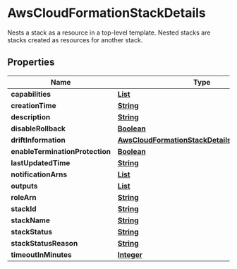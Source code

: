 

# AwsCloudFormationStackDetails

Nests a stack as a resource in a top-level template. Nested stacks are stacks created as resources for another stack.

## Properties

| Name | Type | Description | Notes |
|------------ | ------------- | ------------- | -------------|
|**capabilities** | [**List**](List.md) |  |  [optional] |
|**creationTime** | [**String**](String.md) |  |  [optional] |
|**description** | [**String**](String.md) |  |  [optional] |
|**disableRollback** | [**Boolean**](Boolean.md) |  |  [optional] |
|**driftInformation** | [**AwsCloudFormationStackDetailsDriftInformation**](AwsCloudFormationStackDetailsDriftInformation.md) |  |  [optional] |
|**enableTerminationProtection** | [**Boolean**](Boolean.md) |  |  [optional] |
|**lastUpdatedTime** | [**String**](String.md) |  |  [optional] |
|**notificationArns** | [**List**](List.md) |  |  [optional] |
|**outputs** | [**List**](List.md) |  |  [optional] |
|**roleArn** | [**String**](String.md) |  |  [optional] |
|**stackId** | [**String**](String.md) |  |  [optional] |
|**stackName** | [**String**](String.md) |  |  [optional] |
|**stackStatus** | [**String**](String.md) |  |  [optional] |
|**stackStatusReason** | [**String**](String.md) |  |  [optional] |
|**timeoutInMinutes** | [**Integer**](Integer.md) |  |  [optional] |



